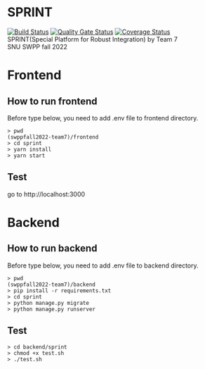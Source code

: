 # SPRINT
[![Build Status](https://app.travis-ci.com/swsnu/swppfall2022-team7.svg?branch=main)](https://app.travis-ci.com/swsnu/swppfall2022-team7)
[![Quality Gate Status](https://sonarcloud.io/api/project_badges/measure?project=swsnu_swppfall2022-team7&metric=alert_status)](https://sonarcloud.io/dashboard?id=swsnu_swppfall2022-team7)
[![Coverage Status](https://coveralls.io/repos/github/swsnu/swpp2021-team7/badge.svg?branch=main)](https://coveralls.io/github/swsnu/swpp2021-team7?branch=main)
<br>
SPRINT(Special Platform for Robust Integration) by Team 7
<br>
SNU SWPP fall 2022

# Frontend

## How to run frontend

Before type below, you need to add .env file to frontend directory.
<pre><code>> pwd
(swppfall2022-team7)/frontend
> cd sprint
> yarn install
> yarn start</code></pre>

## Test

go to http://localhost:3000

# Backend

## How to run backend

Before type below, you need to add .env file to backend directory.
<pre><code>> pwd
(swppfall2022-team7)/backend
> pip install -r requirements.txt
> cd sprint
> python manage.py migrate
> python manage.py runserver</code></pre>

## Test

<pre><code>> cd backend/sprint
> chmod +x test.sh
> ./test.sh</code></pre>